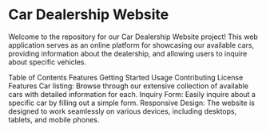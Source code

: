 # Car Dealership Website
Welcome to the repository for our Car Dealership Website project! This web application serves as an online platform for showcasing our available cars, providing information about the dealership, and allowing users to inquire about specific vehicles.

Table of Contents
Features
Getting Started
Usage
Contributing
License
Features
Car listing: Browse through our extensive collection of available cars with detailed information for each.
Inquiry Form: Easily inquire about a specific car by filling out a simple form.
Responsive Design: The website is designed to work seamlessly on various devices, including desktops, tablets, and mobile phones.





